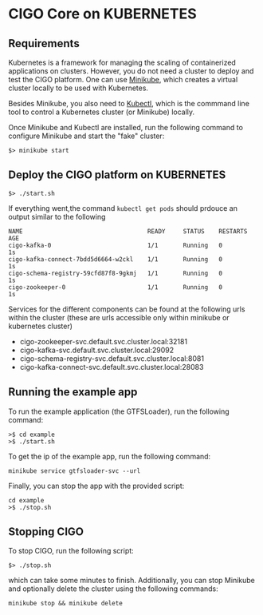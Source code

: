 # CIGO Core on KUBERNETES
## Requirements
Kubernetes is a framework for managing the scaling of containerized applications on clusters. However, you do not need a cluster to deploy and test the CIGO platform. One can use [Minikube](https://kubernetes.io/docs/getting-started-guides/minikube/), which creates a virtual cluster locally to be used with Kubernetes. 

Besides Minikube, you also need to [Kubectl](https://kubernetes.io/docs/tasks/tools/install-kubectl/), which is the commmand line tool to control a Kubernetes cluster (or Minikube) locally.

Once Minikube and Kubectl are installed, run the following command to configure Minikube and start the "fake" cluster:

```
$> minikube start
```

## Deploy the CIGO platform on KUBERNETES

```
$> ./start.sh
```
If everything went,the command `kubectl get pods` should prdouce an output similar to the following

```
NAME                                   READY     STATUS    RESTARTS   AGE
cigo-kafka-0                           1/1       Running   0          1s
cigo-kafka-connect-7bdd5d6664-w2ckl    1/1       Running   0          1s
cigo-schema-registry-59cfd87f8-9gkmj   1/1       Running   0          1s
cigo-zookeeper-0                       1/1       Running   0          1s
```

Services for the different components can be found at the following urls within the cluster (these are urls accessible only within minikube or kubernetes cluster)

* cigo-zookeeper-svc.default.svc.cluster.local:32181
* cigo-kafka-svc.default.svc.cluster.local:29092
* cigo-schema-registry-svc.default.svc.cluster.local:8081
* cigo-kafka-connect-svc.default.svc.cluster.local:28083

## Running the example app

To run the example application (the GTFSLoader), run the following command:

```
>$ cd example
>$ ./start.sh
```

To get the ip of the example app, run the following command:

```
minikube service gtfsloader-svc --url
```

Finally, you can stop the app with the provided script:

```
cd example
>$ ./stop.sh
```


## Stopping CIGO

To stop CIGO, run the following script:

```
$> ./stop.sh
```

which can take some minutes to finish. Additionally, you can stop Minikube and optionally delete the cluster using the following commands:

```
minikube stop && minikube delete
```

